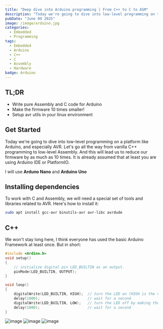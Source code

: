 ```yaml
---
title: "Deep dive into Arduino programming | From C++ to C to ASM"
description: "Today we're going to dive into low-level programming on the Arduino platform. And make the firmware 10 times smaller!"
pubDate: "June 09 2025"
image: /image/arduino.jpg
categories:
  - Embedded
  - Programming
tags:
  - Embedded
  - Arduino
  - C++
  - C 
  - Assembly
  - Hardware
badge: Arduino
---
```


## TL;DR
- Write pure Assembly and C code for Arduino
- Make the firmware 10 times smaller!
- Setup avr utils in your linux environment

## Get Started
Today we're going to dive into low-level programming on a platform like Arduino, and especially AVR.
Let's go all the way from vanilla C++ programming to low-level Assembly. 
And this will lead us to reduce our firmware by as much as 10 times.
It is already assumed that at least you are using Arduino IDE or PlatformIO.

I will use **Arduno Nano** and **Arduino Uno**

## Installing dependencies
To work with C and Assembly, we will need a special set of tools and libraries related to AVR. 
Here's how to install it:
```bash
sudo apt install gcc-avr binutils-avr avr-libc avrdude
```

## C++
We won't stay long here, I think everyone has used the basic Arduino Framework at least once. 
But in short:
```cpp
#include <Ardino.h>
void setup() 
{
    // initialize digital pin LED_BUILTIN as an output.
    pinMode(LED_BUILTIN, OUTPUT);
}

void loop()
{
    digitalWrite(LED_BUILTIN, HIGH);  // turn the LED on (HIGH is the voltage level)
    delay(1000);                      // wait for a second
    digitalWrite(LED_BUILTIN, LOW);   // turn the LED off by making the voltage LOW
    delay(1000);                      // wait for a second
}
```
![image](https://github.com/user-attachments/assets/9b21f460-f188-4e9e-a66a-ba3bd997ebcc)
![image](https://github.com/user-attachments/assets/41e986f9-4277-4d4a-8219-f6a89300b6c8)
![image](https://github.com/user-attachments/assets/9155edd4-3019-4b29-90fb-8bb5039b4b3a)

